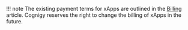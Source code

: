 !!! note
    The existing payment terms for xApps are outlined in the [Billing](https://docs.cognigy.com/ai/billing/) article. Cognigy reserves the right to change the billing of xApps in the future.